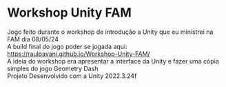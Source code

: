 # Workshop Unity FAM
 Jogo feito durante o workshop de introdução a Unity que eu ministrei na FAM dia 08/05/24<br>
 A build final do jogo poder se jogada aqui: https://raulpavani.github.io/Workshop-Unity-FAM/ <br>
 A ideia do workshop era apresentar a interface da Unity e fazer uma cópia simples do jogo Geometry Dash <br>
 Projeto Desenvolvido com a Unity 2022.3.24f

